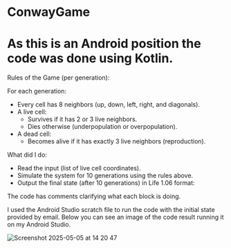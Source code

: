 # ConwayGame

# As this is an Android position the code was done using Kotlin.

Rules of the Game (per generation):

For each generation: 
  * Every cell has 8 neighbors (up, down, left, right, and diagonals). 
  * A live cell: 
    - Survives if it has 2 or 3 live neighbors.
    - Dies otherwise (underpopulation or overpopulation).
  * A dead cell:
    - Becomes alive if it has exactly 3 live neighbors (reproduction).
    
What did I do:

  * Read the input (list of live cell coordinates).
  * Simulate the system for 10 generations using the rules above.
  * Output the final state (after 10 generations) in Life 1.06 format:

The code has comments clarifying what each block is doing.

I used the Android Studio scratch file to run the code with the initial state provided by email. Below you can see an image of the code result running it on my Android Studio.

![Screenshot 2025-05-05 at 14 20 47](https://github.com/user-attachments/assets/0b7201a7-2a41-4302-8c5c-c0ab368734c9)
